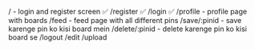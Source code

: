 / - login and register screen ✅
/register  ✅
/login  ✅
/profile - profile page with boards
/feed - feed page with all different pins
/save/:pinid - save karenge pin ko kisi board mein
/delete/:pinid - delete karenge pin ko kisi board se
/logout
/edit
/upload